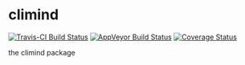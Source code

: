 
<!-- README.md is generated from README.Rmd. Please edit that file -->
climind
=======

[![Travis-CI Build Status](https://travis-ci.org/ECA-D/climind.svg?branch=master)](https://travis-ci.org/ECA-D/climind) [![AppVeyor Build Status](https://ci.appveyor.com/api/projects/status/github/ECA-D/climind?branch=master&svg=true)](https://ci.appveyor.com/project/ECA-D/climind) [![Coverage Status](https://img.shields.io/codecov/c/github/ECA-D/climind/master.svg)](https://codecov.io/github/ECA-D/climind?branch=master)

the climind package
